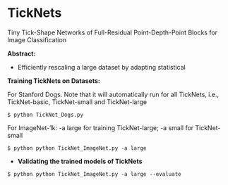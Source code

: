 # TickNets
Tiny Tick-Shape Networks of Full-Residual Point-Depth-Point Blocks for Image Classification

**Abstract:**

* Efficiently rescaling a large dataset by adapting statistical

**Training TickNets on Datasets:**

For Stanford Dogs. Note that it will automatically run for all TickNets, i.e., TickNet-basic, TickNet-small and TickNet-large
```
$ python TickNet_Dogs.py 
```
For ImageNet-1k: -a large for training TickNet-large; -a small for TickNet-small
```
$ python python TickNet_ImageNet.py -a large 
```
* **Validating the trained models of TickNets**
```
$ python python TickNet_ImageNet.py -a large --evaluate 
```
